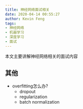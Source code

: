 ```yaml
---
title: 神经网络面试相关
date: 2020-04-14 00:55:27
author: Kevin Feng
tags:
- 神经网络
- 机器学习
- 深度学习
- 面试
---
```

本文主要讲解神经网络相关的面试内容
<!--more-->
## 其他
- overfitting怎么办?
    - dropout
    - regularization
    - batch normalization